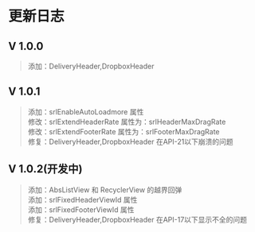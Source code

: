 # 更新日志

## V 1.0.0
>添加：DeliveryHeader,DropboxHeader  

## V 1.0.1
>添加：srlEnableAutoLoadmore 属性  
>修改：srlExtendHeaderRate 属性为：srlHeaderMaxDragRate  
>修改：srlExtendFooterRate 属性为：srlFooterMaxDragRate  
>修复：DeliveryHeader,DropboxHeader 在API-21以下崩溃的问题  

## V 1.0.2(开发中)
>添加：AbsListView 和 RecyclerView 的越界回弹  
>添加：srlFixedHeaderViewId 属性  
>添加：srlFixedFooterViewId 属性   
>修复：DeliveryHeader,DropboxHeader 在API-17以下显示不全的问题

